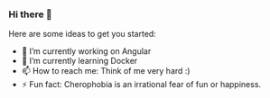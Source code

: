 ### Hi there 👋

Here are some ideas to get you started:

- 🔭 I’m currently working on Angular
- 🌱 I’m currently learning Docker
- 📫 How to reach me: Think of me very hard :)
- ⚡ Fun fact: Cherophobia is an irrational fear of fun or happiness.
